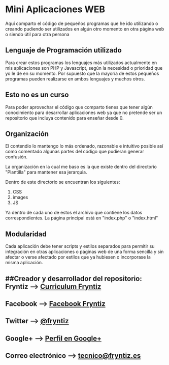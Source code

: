 # Mini Aplicaciones WEB
Aquí comparto el código de pequeños programas que he ido utilizando o creando pudiendo ser utilizados en algún otro momento en otra página web o siendo útil para otra persona

## Lenguaje de Programación utilizado
Para crear estos programas los lenguajes más utilizados actualmente en mis aplicaciones son PHP y Javascript, según la necesidad o prioridad que yo le de en su momento. Por supuesto que la mayoría de estos pequeños programas pueden realizarse en ambos lenguajes y muchos otros.

## Esto no es un curso
Para poder aprovechar el código que comparto tienes que tener algún conocimiento para desarrollar aplicaciones web ya que no pretende ser un repositorio que incluya contenido para enseñar desde 0.

## Organización
El contendio lo mantengo lo más ordenado, razonable e intuitivo posible así como comentado algunas partes del código que pudieran generar confusión.

La organización en la cual me baso es la que existe dentro del directorio "Plantilla" para mantener esa jerarquia.

Dentro de este directorio se encuentran los siguientes:
1. CSS
2. images
3. JS

Ya dentro de cada uno de estos el archivo que contiene los datos correspondientes.
La página principal está en "index.php" o "index.html"


## Modularidad
Cada aplicación debe tener scripts y estilos separados para permitir su integración en otras aplicaciones o páginas web de una forma sencilla y sin afectar o verse afectado por estilos que ya hubiesen o incorporase la misma aplicación.

##Creador y desarrollador del repositorio:
**Fryntiz** --> [Curriculum Fryntiz](http://www.curriculum.fryntiz.es "Curriculum Fryntiz")
---
Facebook --> [Facebook Fryntiz](https://www.facebook.com/fryntiz "Facebook Fryntiz")
---
Twitter --> [@fryntiz](https://twitter.com/fryntiz "Twitter Fryntiz")
---
Google+ --> [Perfil en Google+](https://plus.google.com/109655402661721084499 "Perfil en Google+")
---
Correo electrónico --> [tecnico@fryntiz.es](mailto:tecnico@fryntiz.es "Correo electrónico Fryntiz")
---
